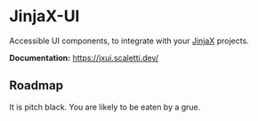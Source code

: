 # JinjaX-UI

Accessible UI components, to integrate with your [JinjaX](https://github.com/jpsca/jinjax) projects.

**Documentation:** https://jxui.scaletti.dev/

## Roadmap

It is pitch black. You are likely to be eaten by a grue.
